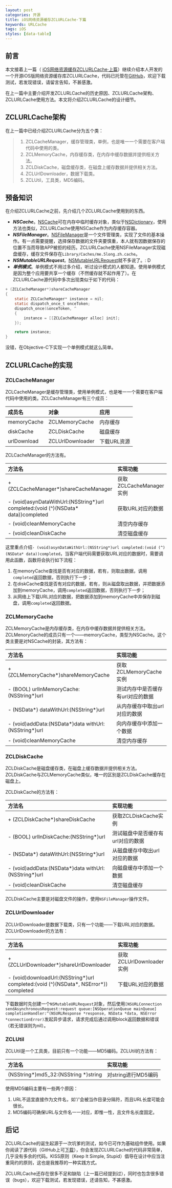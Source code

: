 ```yaml
---
layout: post
categories: 开源
title: iOS网络资源缓存ZCLURLCache·下篇
keywords: URLCache
tags: iOS
styles: [data-table]
---
```


## 前言
本文接着上一篇（ [iOS网络资源缓存ZCLURLCache·上篇](http://zh.5long.me/2015/ios-zcl-url-cache/)）继续介绍本人开发的一个开源iOS版网络资源缓存库ZCLURLCache，代码已托管在[GitHub](https://github.com/chaolongzhang/ZCLURLCache.git)，欢迎下载测试，若发现错误，请留言告知，不甚感激。

在上一篇中主要介绍开发ZCLURLCache的历史原因、ZCLURLCache架构、ZCLURLCache使用方法。本文将介绍ZCLURLCache的设计细节。

## ZCLURLCache架构
在上一篇中已经介绍ZCLURLCache分为五个类：

>1.  ZCLCacheManager，缓存管理类，单例，也是唯一一个需要在客户端代码中使用的类。
>2.  ZCLMemoryCache，内存缓存类，在内存中缓存数据并提供相关方法。
>3.  ZCLDiskCache，磁盘缓存类，在磁盘上缓存数据并提供相关方法。
>4.  ZCLUrlDownloader，数据下载类。
>5.  ZCLUtil，工具类，MD5编码。

<!--more-->

## 预备知识
在介绍ZCLURLCache之前，先介绍几个ZCLURLCache使用到的东西。

*  ***NSCache***。[NSCache](https://developer.apple.com/library/ios/documentation/Cocoa/Reference/NSCache_Class/index.html)可在内存中临时缓存对象，类似于[NSDictionary](https://developer.apple.com/library/ios/documentation/Cocoa/Reference/Foundation/Classes/NSDictionary_Class/index.html#//apple_ref/occ/cl/NSDictionary)，使用方法也类似，ZCLURLCache使用NSCache作为内存缓存容器。
*  ***NSFileManager***。[NSFileManager](https://developer.apple.com/library/ios/documentation/Cocoa/Reference/Foundation/Classes/NSFileManager_Class/)是一个文件管理类，实现了文件的基本操作。有一点需要提醒，选择保存数据的文件夹要慎重，本人就有因数据保存的位置不当而导致APP被拒的经历。ZCLURLCache使用NSFileManager实现磁盘缓存，缓存文件保存在`Library/Caches/me.5long.zh.cache`。
*   ***NSMutableURLRequest***。[NSMutableURLRequest](https://developer.apple.com/library/ios/documentation/Cocoa/Reference/Foundation/Classes/NSMutableURLRequest_Class/)就不多说了。: D
*  ***单例模式***。单例模式不用过多介绍，听过设计模式的人都知道。使用单例模式是因为整个应用要共享一个缓存（不然缓存就不起作用了）。在ZCLURLCache源代码中多次出现类似于如下的代码：

```objective-c
+ (ZCLCacheManager*)shareCacheManager
{
    static ZCLCacheManager* instance = nil;
    static dispatch_once_t onceToken;
    dispatch_once(&onceToken, ^
    {
        instance = [[ZCLCacheManager alloc] init];
    });

    return instance;
}
```

没错，在Objective-C下实现一个单例模式就这么简单。

## ZCLURLCache的实现
### ZCLCacheManager
ZCLCacheManager是缓存管理类，使用单例模式，也是唯一一个需要在客户端代码中使用的类。ZCLCacheManager有三个成员：

| 成员名    | 对象         | 应用    |
| :-----------| :------------| :---------|
| memoryCache | ZCLMemoryCache | 内存缓存 |
| diskCache        | ZCLDiskCache        | 磁盘缓存 |
| urlDownload    | ZCLUrlDownloader | 下载URL资源 |

ZCLCacheManager的方法有。

| 方法名    | 实现功能 |
| :-----------| :------------|
| + (ZCLCacheManager*)shareCacheManager                                                                        | 获取ZCLCacheManager实例 |
| - (void)asynDataWithUrl:(NSString*)url completed:(void (^)(NSData* data))completed | 获取URL对应的数据                 |
| - (void)cleanMemoryCache                                                                                                         | 清空内存缓存                             |
| - (void)cleanDiskCache                                                                                                                | 清空磁盘缓存                             |

这里重点介绍`- (void)asynDataWithUrl:(NSString*)url completed:(void (^)(NSData* data))completed`，当客户端代码需要获取URL对应的数据时，需要调用此函数，函数将会执行如下流程：

1.  在memoryCache查找是否有对应的数据，若有，则取出数据，调用`completed`返回数据，否则执行下一步；
2.  在diskCache查找是否有对应的数据，若有，则从磁盘取出数据，并把数据添加到memoryCache，调用`completed`返回数据，否则执行下一步；
3.  从网络上下载URL对应的数据，把数据添加到memoryCache中并保存到磁盘，调用`completed`返回数据。

### ZCLMemoryCache
ZCLMemoryCache是内存缓存类，在内存中缓存数据并提供相关方法。ZCLMenoryCache的成员只有一个——memoryCache，类型为NSCache。这个类主要是对NSCache的封装，其方法有：

| 方法名    | 实现功能 |
| :-----------| :------------|
| + (ZCLMemoryCache*)shareMemoryCache                                            | 获取ZCLMemoryCache实例                  	|
| - (BOOL) urlInMemoryCache:(NSString*)url                                             | 测试内存中是否缓存有url对应的数据   	|
| - (NSData*) dataWithUrl:(NSString*)url                                                     | 从内存缓存中取出url对应的数据      	|
| - (void)addData:(NSData*)data withUrl:(NSString*)url                           | 向内存缓存中添加一个数据          		|
| - (void)cleanMemoryCache                                                                          | 清空内存缓存                                    	|


### ZCLDiskCache
ZCLDiskCache是磁盘缓存类，在磁盘上缓存数据并提供相关方法。ZCLDiskCache与ZCLMemoryCache类似，唯一的区别是ZCLDiskCache缓存在磁盘上。

ZCLDiskCache的方法有：

| 方法名    | 实现功能 |
| :-----------| :------------|
| + (ZCLDiskCache*)shareDiskCache			| 获取ZCLDiskCache实例			|
| - (BOOL) urlInDiskCache:(NSString*)url 			| 测试磁盘中是否缓存有url对应的数据	|
| - (NSData*) dataWithUrl:(NSString*)url 			| 从磁盘缓存中取出url对应的数据		|
| - (void)addData:(NSData*)data withUrl:(NSString*)url 	| 向磁盘缓存中添加一个数据			|
| - (void)cleanDiskCache					| 清空磁盘缓存					|

ZCLDiskCache主要是对磁盘文件的操作，使用`NSFileManager`操作文件。

### ZCLUrlDownloader
ZCLUrlDownloader是数据下载类，只有一个功能——下载URL对应的数据。ZCLUrlDownloader的方法有：

| 方法名    | 实现功能 |
| :-----------| :------------|
| + (ZCLUrlDownloader*)shareUrlDownloader						| 获取ZCLUrlDownloader实例|
| - (void)downloadUrl:(NSString*)url completed:(void (^)(NSData*, NSError*)) completed	| 下载URL对应的数据 		|

下载数据时先创建一个`NSMutableURLRequest`对象，然后使用`[NSURLConnection sendAsynchronousRequest:request queue:[NSOperationQueue mainQueue] completionHandler:^(NSURLResponse *response, NSData *data, NSError *connectionError)`发起异步请求，请求完成后通过调用block返回数据和错误（若无错误则为nil）。

### ZCLUtil
ZCLUtil是一个工具类，目前只有一个功能——MD5编码。ZCLUtil的方法有：

| 方法名    | 实现功能 |
| :-----------| :------------|
| (NSString*)md5_32:(NSString *)string  | 对string进行MD5编码	|

使用MD5编码主要有一些两个原因：

1.  URL不适宜直接作为文件名，如'/'会被当作目录分隔符，而且URL长度可能会很长。
2.  MD5编码可确保URL与文件名一一对应，即惟一性，且文件名长度固定。

## 后记
ZCLURLCache的诞生起源于一次坑爹的测试，如今已可作为基础组件使用。如果你阅读了源代码（GitHub上可[下载](https://github.com/chaolongzhang/ZCLURLCache.git)），你会发现ZCLURLCache的代码非常简单，几乎没有多余的代码。KISS原则（Keep It Simple, Stupid）倡导在设计中应当注重简约的原则，这也是我推荐的一种实践方式。

ZCLURLCache还存在很多不足和缺陷（上一篇已经提到过），同时也包含很多错误（bugs），欢迎下载测试，若发现错误，还请告知，不甚感激。
